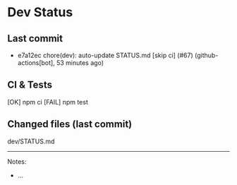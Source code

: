 # Dev Status

## Last commit
- e7a12ec chore(dev): auto-update STATUS.md [skip ci] (#67) (github-actions[bot], 53 minutes ago)
## CI & Tests
[OK] npm ci
[FAIL] npm test

## Changed files (last commit)
dev/STATUS.md

---
Notes:
- ...
